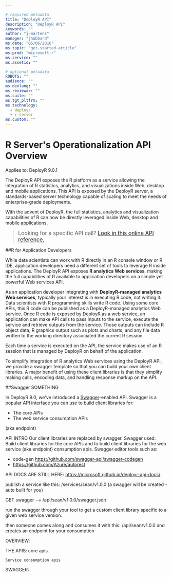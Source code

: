 ```yaml
---

# required metadata
title: "DeployR API"
description: "DeployR API"
keywords: ""
author: "j-martens"
manager: "jhubbard"
ms.date: "05/06/2016"
ms.topic: "get-started-article"
ms.prod: "microsoft-r"
ms.service: ""
ms.assetid: ""

# optional metadata
ROBOTS: ""
audience: ""
ms.devlang: ""
ms.reviewer: ""
ms.suite: ""
ms.tgt_pltfrm: ""
ms.technology: 
  - deployr
  - r-server
ms.custom: ""
---
```

# R Server's Operationalization API Overview

Applies to:  DeployR 9.0.1

The DeployR API exposes the R platform as a service allowing the integration of R statistics, analytics, and visualizations inside Web, desktop and mobile applications. This API is exposed by the DeployR server, a standards-based server technology capable of scaling to meet the needs of enterprise-grade deployments.

With the advent of DeployR, the full statistics, analytics and visualization capabilities of R can now be directly leveraged inside Web, desktop and mobile applications.

><big>Looking for a specific API call? [Look in this online API reference.](https://microsoft.github.io/deployr-api-docs)</big>

##R for Application Developers

While data scientists can work with R directly in an R console window or R IDE, application developers need a different set of tools to leverage R inside applications. The DeployR API exposes **R analytics Web services**, making the full capabilities of R available to application developers on a simple yet powerful Web services API.

As an application developer integrating with **DeployR-managed analytics Web services**, typically your interest is in executing R code, not writing it. Data scientists with R programming skills write R code. Using some core APIs, this R code can be published as a DeployR-managed analytics Web service. Once R code is exposed by DeployR as a web service, an application can make API calls to pass inputs to the service, execute the service and retrieve outputs from the service. Those outputs can include R object data, R graphics output such as plots and charts, and any file data written to the working directory associated the current R session.

Each time a service is executed on the API, the service makes use of an R session that is managed by DeployR on behalf of the application. 

To simplify integration of R analytics Web services using the DeployR API, we provide a swagger template so that you can build your own client libraries. A major benefit of using these client libraries is that they simplify making calls, encoding data, and handling response markup on the API.


##Swagger SOMETHING

In DeployR 9.0, we've introduced a [Swagger](http://swagger.io/)-enabled API. Swagger is a popular API interface you can use to build client libraries for:
+ The core APIs
+ The web service consumption APIs

(aka endpoint) 


API INTRO
Our client libraries are replaced by swagger.
Swagger used: Build client libraries for the core APIs and to build client libraries for the web service (aka endpoint) consumption apis.
Swagger editor tools such as: 
 + code-gen https://github.com/swagger-api/swagger-codegen
 +  https://github.com/Azure/autorest


API DOCS ARE STILL HERE:
https://microsoft.github.io/deployr-api-docs/


publish a service like this: /services/sean/v1.0.0   (a swagger will be created - auto built for you)

GET swagger —> /api/sean/v1.0.0/swagger.json

run the swagger through your tool to get a custom client library specific to a given web service version.

then someone comes along and consumes it with this: /api/sean/v1.0.0   and creates an endpoint for your consumption



OVERVIEW;

THE APIS:
	core apis 

	Service consumption apis

SWAGGER:

	
